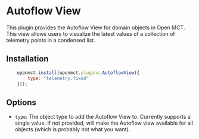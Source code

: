 # Autoflow View

This plugin provides the Autoflow View for domain objects in Open MCT. This view allows users to visualize the latest 
values of a collection of telemetry points in a condensed list.

## Installation
``` js
    openmct.install(openmct.plugins.AutoflowView({
        type: "telemetry.fixed"
    }));
```

## Options
* `type`: The object type to add the Autoflow View to. Currently supports a single value. If not provided, will make the 
Autoflow view available for all objects (which is probably not what you want).
